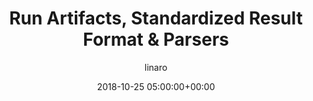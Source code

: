 ---
author: linaro
categories:
- events
- attended
- ats-2018
comments: false
event: ats-2018
date: '2018-10-25 05:00:00+00:00'
image:
  featured: true
  name: ats-2018-run-artifacts.png
  path: /assets/images/content/ats-2018-run-artifacts.png
layout: resource-post
title: 'Run Artifacts, Standardized Result Format & Parsers'
youtube_video_url: https://www.youtube.com/watch?v=5Pc9-EcvLnE
---